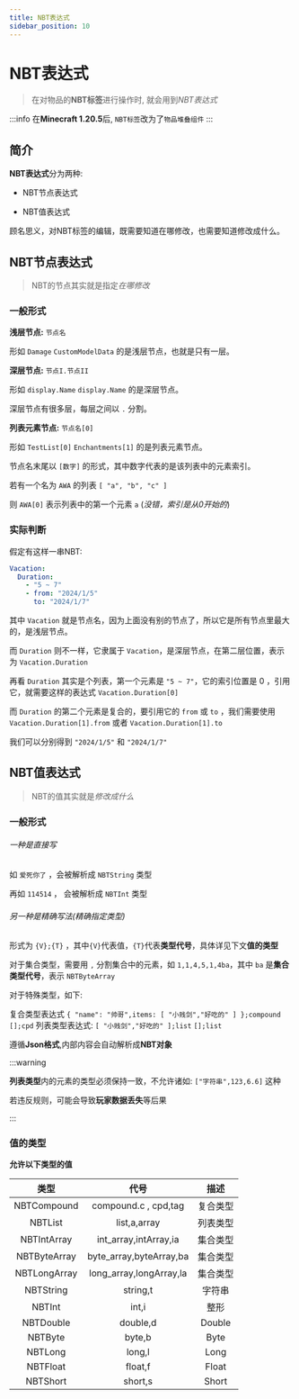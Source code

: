 ```yaml
---
title: NBT表达式
sidebar_position: 10
---
```


# NBT表达式

> 在对物品的**NBT标签**进行操作时, 就会用到*NBT表达式*

:::info
在**Minecraft 1.20.5**后, `NBT标签`改为了`物品堆叠组件`
:::

## 简介

**NBT表达式**分为两种:

+ NBT节点表达式

+ NBT值表达式

顾名思义，对NBT标签的编辑，既需要知道在哪修改，也需要知道修改成什么。

## NBT节点表达式

> NBT的节点其实就是指定*在哪修改*

### 一般形式

**浅层节点:** `节点名`

形如 `Damage` `CustomModelData` 的是浅层节点，也就是只有一层。

**深层节点:** `节点I.节点II`

形如 `display.Name` `display.Name` 的是深层节点。

深层节点有很多层，每层之间以 `.` 分割。

**列表元素节点:** `节点名[0]`

形如 `TestList[0]` `Enchantments[1]` 的是列表元素节点。

节点名末尾以 `[数字]` 的形式，其中数字代表的是该列表中的元素索引。

若有一个名为 `AWA` 的列表 `[ "a", "b", "c" ]`

则 `AWA[0]` 表示列表中的第一个元素 `a` (*没错，索引是从0开始的*)

### 实际判断

假定有这样一串NBT:

```YAML
Vacation:
  Duration:
    - "5 ~ 7"
    - from: "2024/1/5"
      to: "2024/1/7"
```

其中 `Vacation` 就是节点名，因为上面没有别的节点了，所以它是所有节点里最大的，是浅层节点。

而 `Duration` 则不一样，它隶属于 `Vacation`，是深层节点，在第二层位置，表示为 `Vacation.Duration`

再看 `Duration` 其实是个列表，第一个元素是 `"5 ~ 7"`，它的索引位置是 0 ，引用它，就需要这样的表达式 `Vacation.Duration[0]`

而 `Duration` 的第二个元素是复合的，要引用它的 `from` 或 `to` ，我们需要使用 `Vacation.Duration[1].from`
或者 `Vacation.Duration[1].to`

我们可以分别得到 `"2024/1/5"` 和 `"2024/1/7"`

## NBT值表达式

> NBT的值其实就是*修改成什么*

### 一般形式

<h6>一种是直接写</h6>

如 `爱死你了` ，会被解析成 `NBTString` 类型

再如 `114514` ， 会被解析成 `NBTInt` 类型

<h6>另一种是精确写法(精确指定类型)</h6>

形式为 `{V};{T}` ，其中`{V}`代表值，`{T}`代表**类型代号**，具体详见下文**值的类型**

对于集合类型，需要用 `,` 分割集合中的元素，如 `1,1,4,5,1,4ba`，其中 `ba` 是**集合类型代号**，表示 `NBTByteArray`

对于特殊类型，如下:

复合类型表达式 `{ "name": "帅哥",items: [ "小贱剑","好吃的" ] };compound` `[];cpd`
列表类型表达式: `[ "小贱剑","好吃的" ];list` `[];list`

遵循**Json格式**,内部内容会自动解析成**NBT对象**

:::warning

**列表类型**内的元素的类型必须保持一致，不允许诸如: `["字符串",123,6.6]` 这种

若违反规则，可能会导致**玩家数据丢失**等后果

:::

### 值的类型

**允许以下类型的值**

|      类型      |           代号            |   描述   |
|:------------:|:-----------------------:|:------:|
| NBTCompound  |  compound.c , cpd,tag   |  复合类型  |
|   NBTList    |      list,a,array       |  列表类型  |
| NBTIntArray  |  int_array,intArray,ia  |  集合类型  |
| NBTByteArray | byte_array,byteArray,ba |  集合类型  |
| NBTLongArray | long_array,longArray,la |  集合类型  |
|  NBTString   |        string,t         |  字符串   |
|    NBTInt    |          int,i          |   整形   |
|  NBTDouble   |        double,d         | Double |
|   NBTByte    |         byte,b          |  Byte  |
|   NBTLong    |         long,l          |  Long  |
|   NBTFloat   |         float,f         | Float  |
|   NBTShort   |         short,s         | Short  |